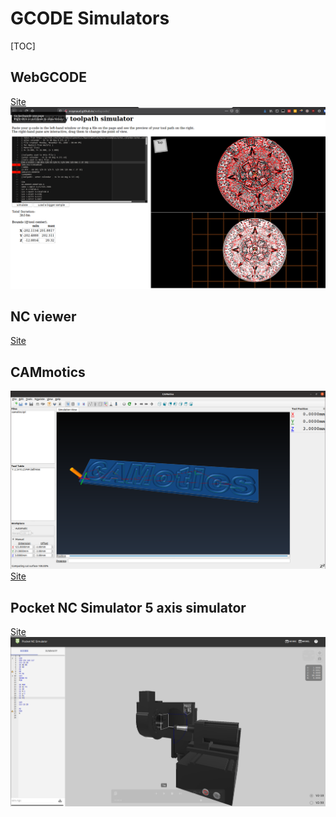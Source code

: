 # GCODE Simulators
[TOC]
## WebGCODE
[Site](http://nraynaud.github.io/webgcode)
![](images/webGCode.png)

## NC viewer
[Site](https://ncviewer.com/)

## CAMmotics
![](images/CAMotics.png)
[Site](https://camotics.org/)

## Pocket NC Simulator 5 axis simulator
[Site](https://sim.pocketnc.com/)
![](images/pocket_nc_sim.png)